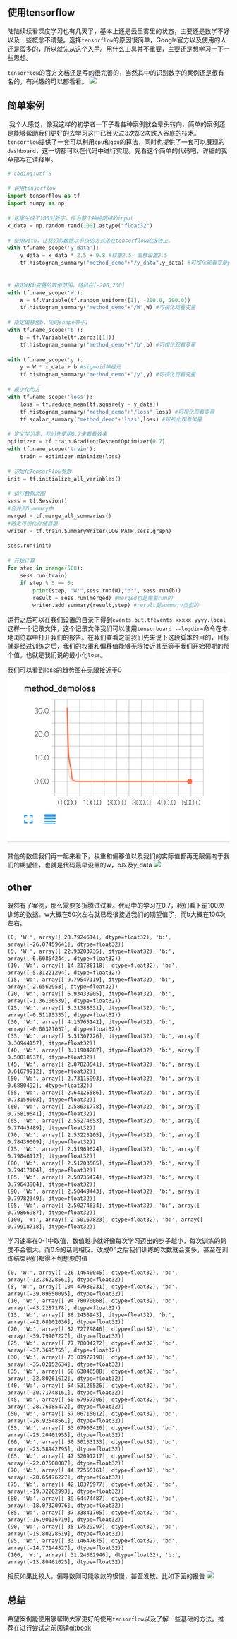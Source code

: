 使用tensorflow
---
  陆陆续续看深度学习也有几天了，基本上还是云里雾里的状态，主要还是数学不好以及一些概念不清楚。选择`tensorflow`的原因很简单，Google官方以及使用的人还是蛮多的，所以就先从这个入手。用什么工具并不重要，主要还是想学习一下一些思想。	
	
`tensorflow`的官方文档还是写的很完善的，当然其中的识别数字的案例还是很有名的，有兴趣的可以都看看。
![](https://cdn.rawgit.com/monkeytest15/BlogPNG/89e7646f/%E5%B1%8F%E5%B9%95%E5%BF%AB%E7%85%A7%202017-01-20%20%E4%B8%8B%E5%8D%884.37.38.png)


简单案例
---
  我个人感觉，像我这样的初学者一下子看各种案例就会晕头转向，简单的案例还是能够帮助我们更好的去学习这门已经火过3次却2次跌入谷底的技术。
	`tensorflow`提供了一套可以利用`cpu`和`gpu`的算法，同时也提供了一套可以展现的`dashboard`，这一切都可以在代码中进行实现。先看这个简单的代码吧，详细的我全部写在注释里。
	
```python
# coding:utf-8

# 调用tensorflow
import tensorflow as tf
import numpy as np

# 这里生成了100对数字，作为整个神经网络的input
x_data = np.random.rand(100).astype("float32")

# 使用with，让我们的数据以节点的方式落在tensorflow的报告上。
with tf.name_scope('y_data'):
	y_data = x_data * 2.5 + 0.8 #权重2.5，偏移设置2.5
    tf.histogram_summary("method_demo"+"/y_data",y_data) #可视化观看变量y_data


# 指定W和b变量的取值范围，随机在[-200,200]
with tf.name_scope('W'):
    W = tf.Variable(tf.random_uniform([1], -200.0, 200.0))
    tf.histogram_summary("method_demo"+"/W",W) #可视化观看变量

# 指定偏移值b，同时shape等于1
with tf.name_scope('b'):
    b = tf.Variable(tf.zeros([1]))
    tf.histogram_summary("method_demo"+"/b",b) #可视化观看变量

with tf.name_scope('y'):
    y = W * x_data + b #sigmoid神经元
    tf.histogram_summary("method_demo"+"/y",y) #可视化观看变量

# 最小化均方
with tf.name_scope('loss'):
    loss = tf.reduce_mean(tf.square(y - y_data))
    tf.histogram_summary("method_demo"+"/loss",loss) #可视化观看变量
    tf.scalar_summary("method_demo"+'loss',loss) #可视化观看常量

# 定义学习率，我们先使用0.7来看看效果
optimizer = tf.train.GradientDescentOptimizer(0.7)
with tf.name_scope('train'):
    train = optimizer.minimize(loss)

# 初始化TensorFlow参数
init = tf.initialize_all_variables()

# 运行数据流图
sess = tf.Session()
#合并到Summary中
merged = tf.merge_all_summaries()
#选定可视化存储目录
writer = tf.train.SummaryWriter(LOG_PATH,sess.graph)

sess.run(init)

# 开始计算
for step in xrange(500):
    sess.run(train)
    if step % 5 == 0:
        print(step, "W:",sess.run(W),"b:", sess.run(b))
        result = sess.run(merged) #merged也是需要run的
        writer.add_summary(result,step) #result是summary类型的

```

运行之后可以在我们设置的目录下得到`events.out.tfevents.xxxxx.yyyy.local`这样一个记录文件，这个记录文件我们可以使用`tensorboard --logdir=`命令在本地浏览器中打开我们的报告。在我们查看之前我们先来说下这段脚本的目的，目标就是经过训练之后，我们的权重和偏移值能够无限接近甚至等于我们开始预期的那个值。也就是我们说的最小化`loss`。

我们可以看到loss的趋势图在无限接近于0
![](https://github.com/monkeytest15/BlogPNG/blob/master/%E5%B1%8F%E5%B9%95%E5%BF%AB%E7%85%A7%202017-01-20%20%E4%B8%8B%E5%8D%885.15.37.png)

其他的数值我们再一起来看下，权重和偏移值以及我们的实际值都再无限偏向于我们的期望值，也就是代码最早设置的w，b以及y_data
![](https://cdn.rawgit.com/monkeytest15/BlogPNG/ba2691cd/%E5%B1%8F%E5%B9%95%E5%BF%AB%E7%85%A7%202017-01-20%20%E4%B8%8B%E5%8D%885.19.30.png)

other
---
既然有了案例，那么需要多折腾试试看。代码中的学习在0.7，我们看下前100次训练的数据。w大概在50次左右就已经很接近我们的期望值了，而b大概在100次左右。
```shell
(0, 'W:', array([ 28.7924614], dtype=float32), 'b:', array([-26.07459641], dtype=float32))
(5, 'W:', array([ 22.93203735], dtype=float32), 'b:', array([-6.60854244], dtype=float32))
(10, 'W:', array([ 14.21786118], dtype=float32), 'b:', array([-5.31221294], dtype=float32))
(15, 'W:', array([ 9.79547119], dtype=float32), 'b:', array([-2.6562953], dtype=float32))
(20, 'W:', array([ 6.93433905], dtype=float32), 'b:', array([-1.36106539], dtype=float32))
(25, 'W:', array([ 5.21388531], dtype=float32), 'b:', array([-0.51195335], dtype=float32))
(30, 'W:', array([ 4.15765142], dtype=float32), 'b:', array([-0.00321657], dtype=float32))
(35, 'W:', array([ 3.51307726], dtype=float32), 'b:', array([ 0.30944157], dtype=float32))
(40, 'W:', array([ 3.11904287], dtype=float32), 'b:', array([ 0.50018537], dtype=float32))
(45, 'W:', array([ 2.87828541], dtype=float32), 'b:', array([ 0.61679912], dtype=float32))
(50, 'W:', array([ 2.73115993], dtype=float32), 'b:', array([ 0.6880492], dtype=float32))
(55, 'W:', array([ 2.64125586], dtype=float32), 'b:', array([ 0.73159003], dtype=float32))
(60, 'W:', array([ 2.58631778], dtype=float32), 'b:', array([ 0.75819641], dtype=float32))
(65, 'W:', array([ 2.55274653], dtype=float32), 'b:', array([ 0.77445489], dtype=float32))
(70, 'W:', array([ 2.53223205], dtype=float32), 'b:', array([ 0.78439009], dtype=float32))
(75, 'W:', array([ 2.51969624], dtype=float32), 'b:', array([ 0.79046112], dtype=float32))
(80, 'W:', array([ 2.51203585], dtype=float32), 'b:', array([ 0.79417104], dtype=float32))
(85, 'W:', array([ 2.50735474], dtype=float32), 'b:', array([ 0.79643804], dtype=float32))
(90, 'W:', array([ 2.50449443], dtype=float32), 'b:', array([ 0.79782349], dtype=float32))
(95, 'W:', array([ 2.50274634], dtype=float32), 'b:', array([ 0.79866987], dtype=float32))
(100, 'W:', array([ 2.50167823], dtype=float32), 'b:', array([ 0.79918718], dtype=float32))
```

学习速率在0-1中取值，数值越小就好像每次学习迈出的步子越小，每次训练的跨度不会很大。而0.9的话则相反。改成0.1之后我们训练的次数就会变多，甚至在训练结束我们都得不到想要的值
```shell
(0, 'W:', array([ 126.14640045], dtype=float32), 'b:', array([-12.36228561], dtype=float32))
(5, 'W:', array([ 104.47080231], dtype=float32), 'b:', array([-39.09550095], dtype=float32))
(10, 'W:', array([ 94.78070068], dtype=float32), 'b:', array([-43.2287178], dtype=float32))
(15, 'W:', array([ 88.2450943], dtype=float32), 'b:', array([-42.08102036], dtype=float32))
(20, 'W:', array([ 82.72779846], dtype=float32), 'b:', array([-39.79907227], dtype=float32))
(25, 'W:', array([ 77.70004272], dtype=float32), 'b:', array([-37.3695755], dtype=float32))
(30, 'W:', array([ 73.01972198], dtype=float32), 'b:', array([-35.02152634], dtype=float32))
(35, 'W:', array([ 68.63846588], dtype=float32), 'b:', array([-32.80261612], dtype=float32))
(40, 'W:', array([ 64.53126526], dtype=float32), 'b:', array([-30.71748161], dtype=float32))
(45, 'W:', array([ 60.67957306], dtype=float32), 'b:', array([-28.76085472], dtype=float32))
(50, 'W:', array([ 57.06715012], dtype=float32), 'b:', array([-26.92548561], dtype=float32))
(55, 'W:', array([ 53.67905426], dtype=float32), 'b:', array([-25.20401955], dtype=float32))
(60, 'W:', array([ 50.50133133], dtype=float32), 'b:', array([-23.58942795], dtype=float32))
(65, 'W:', array([ 47.52091217], dtype=float32), 'b:', array([-22.07508087], dtype=float32))
(70, 'W:', array([ 44.72555161], dtype=float32), 'b:', array([-20.65476227], dtype=float32))
(75, 'W:', array([ 42.10375977], dtype=float32), 'b:', array([-19.32262993], dtype=float32))
(80, 'W:', array([ 39.64474487], dtype=float32), 'b:', array([-18.07320976], dtype=float32))
(85, 'W:', array([ 37.33841705], dtype=float32), 'b:', array([-16.90136719], dtype=float32))
(90, 'W:', array([ 35.17529297], dtype=float32), 'b:', array([-15.80228519], dtype=float32))
(95, 'W:', array([ 33.14647675], dtype=float32), 'b:', array([-14.77144527], dtype=float32))
(100, 'W:', array([ 31.24362946], dtype=float32), 'b:', array([-13.80461025], dtype=float32))
```
相反如果比较大，偏导数则可能收敛的很慢，甚至发散。比如下面的报告
![](https://cdn.rawgit.com/monkeytest15/BlogPNG/fdda1fac/%E5%B1%8F%E5%B9%95%E5%BF%AB%E7%85%A7%202017-01-20%20%E4%B8%8B%E5%8D%885.37.39.png)

总结
---
希望案例能使用够帮助大家更好的使用`tensorflow`以及了解一些基础的方法。推荐在进行尝试之前阅读[gitbook](https://hit-scir.gitbooks.io/neural-networks-and-deep-learning-zh_cn/content/chap1/c1s2.html)
